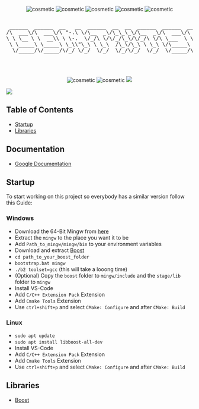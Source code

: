 <p align="center">
  <img src="https://forthebadge.com/images/badges/made-with-c-plus-plus.svg" alt="cosmetic"/>
  <img src="https://forthebadge.com/images/badges/not-a-bug-a-feature.svg" alt="cosmetic"/>
  <img src="https://ForTheBadge.com/images/badges/uses-git.svg" alt="cosmetic"/>
  <img src="https://ForTheBadge.com/images/badges/built-with-love.svg" alt="cosmetic"/>
  <img src="https://forthebadge.com/images/badges/powered-by-coders-sweat.svg" alt="cosmetic"/>
</p>

<pre align="center">

 ______  ______  __   __  ______  __  __  ______  ______  ______  ______  ______  ______  _____   ______    
/\  ___\/\  ___\/\ "-.\ \/\__  _\/\_\_\_\/\__  _\/\  ___\/\  == \/\  ___\/\  ___\/\  __ \/\  __-./\  ___\   
\ \ \__ \ \  __\\ \ \-.  \/_/\ \/\/_/\_\/\/_/\ \/\ \___  \ \  __<\ \ \___\ \ \___\ \ \/\ \ \ \/\ \ \  __\   
 \ \_____\ \_____\ \_\\"\_\ \ \_\  /\_\/\_\ \ \_\ \/\_____\ \_\ \_\ \_____\ \_____\ \_____\ \____-\ \_____\ 
  \/_____/\/_____/\/_/ \/_/  \/_/  \/_/\/_/  \/_/  \/_____/\/_/ /_/\/_____/\/_____/\/_____/\/____/ \/_____/ 
                                                                                                            

                                                                                      version 0.0.1
</pre>

<p align="center">
  <img src="https://img.shields.io/badge/Maintained%3F-yes-green.svg?" alt="cosmetic"/>
  <img src="https://img.shields.io/badge/license-GPL-blue?" alt="cosmetic"/>
  <a href="https://github.com/Muddyblack/GenTxtSrcCode/releases" rel="noopener noreferrer"><img src="https://img.shields.io/github/v/release/Muddyblack/GenTxtSrcCode" ></a>
</p>

<a href="https://github.com/Muddyblack/GenTxtSrcCode/graphs/contributors">
  <img src="https://contrib.rocks/image?repo=Muddyblack/GenTxtSrcCode" />
</a>

## Table of Contents

- [Startup](#startup)
- [Libraries](#libraries)

## Documentation

- [Google Documentation](https://docs.google.com/document/d/1sIRst9a-qz17fm-7Cz3ROre7z4TpLoECRdAn5lM3p3E/edit)

## Startup

To start working on this project so everybody has a similar version follow this Guide:

### Windows

- Download the 64-Bit Mingw from [here](https://winlibs.com/)
- Extract the `mingw` to the place you want it to be
- Add `Path_to_mingw/mingw/bin` to your environment variables
- Download and extract [Boost](https://www.boost.org/users/download/)
- `cd path_to_your_boost_folder`
- `bootstrap.bat mingw`
- `./b2 toolset=gcc` (this will take a looong time)
- (Optional) Copy the `boost` folder to `mingw/include` and the `stage/lib` folder to `mingw`
- Install VS-Code
- Add `C/C++ Extension Pack` Extension
- Add `Cmake Tools` Extension
- Use `ctrl+shift+p` and select `CMake: Configure` and after `CMake: Build`

### Linux

- `sudo apt update`
- `sudo apt install libboost-all-dev`
- Install VS-Code
- Add `C/C++ Extension Pack` Extension
- Add `Cmake Tools` Extension
- Use `ctrl+shift+p` and select `CMake: Configure` and after `CMake: Build`

## Libraries

- [Boost](https://www.boost.org/users/download/)
